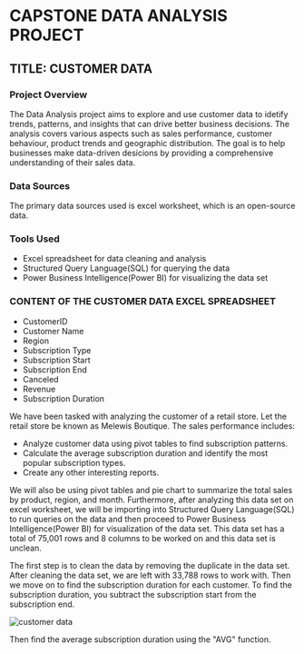 # CAPSTONE DATA ANALYSIS PROJECT 
## TITLE: CUSTOMER DATA
### Project Overview 
The Data Analysis project aims to explore and use customer data to idetify trends, patterns, and insights that can drive better business decisions. The analysis covers various aspects such as sales performance, customer behaviour, product trends and geographic distribution. The goal is to help businesses make data-driven desicions by providing a comprehensive understanding of their sales data.

### Data Sources 
The primary data sources used is excel worksheet, which is an open-source data.

### Tools Used
- Excel spreadsheet for data cleaning and analysis
- Structured Query Language(SQL) for querying the data
- Power Business Intelligence(Power BI) for visualizing the data set


### CONTENT OF THE CUSTOMER DATA EXCEL SPREADSHEET
- CustomerID
- Customer Name
- Region
- Subscription Type
- Subscription Start
- Subscription End
- Canceled
- Revenue
- Subscription Duration

We have been tasked with analyzing the customer of a retail store. Let the retail store be known as Melewis Boutique. 
The sales performance includes:
- Analyze customer data using pivot tables to find subscription patterns.
- Calculate the average subscription duration and identify the most popular subscription types.
- Create any other interesting reports.

We will also be using pivot tables and pie chart to summarize the total sales by product, region, and month. Furthermore, after analyzing this data set on excel worksheet, we will be importing into Structured Query Language(SQL) to run queries on the data and then proceed to Power Business Intelligence(Power BI) for visualization of the data set.
This data set  has a total of 75,001 rows and 8 columns to be worked on and this data set is unclean.

The first step is to clean the data by removing the duplicate in the data set. After cleaning the data set, we are left with 33,788 rows to work with. Then we move on to find the subscription duration for each customer. To find the subscription duration, you subtract the subscription start from the subscription end.


![customer data](https://github.com/user-attachments/assets/421f2ec2-be3a-46da-a39f-7d3621ae1642)


Then find the average subscription duration using the "AVG" function. 



